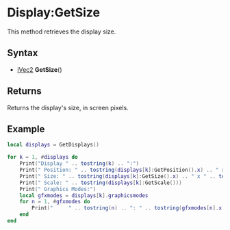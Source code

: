 # Display:GetSize

This method retrieves the display size.

## Syntax

- [iVec2](iVec2.md) **GetSize**()

## Returns

Returns the display's size, in screen pixels.

## Example

```lua
local displays = GetDisplays()

for k = 1, #displays do
    Print("Display " .. tostring(k) .. ":")
    Print(" Position: " .. tostring(displays[k]:GetPosition().x) .. " x " .. tostring(displays[k]:GetSize().y))
    Print(" Size: " .. tostring(displays[k]:GetSize().x) .. " x " .. tostring(displays[k]:GetSize().y))
    Print(" Scale: " .. tostring(displays[k]:GetScale()))
    Print(" Graphics Modes:")
    local gfxmodes = displays[k].graphicsmodes
    for n = 1, #gfxmodes do
        Print("     " .. tostring(n) .. ": " .. tostring(gfxmodes[n].x) .. ", " .. tostring(gfxmodes[n].y) )
    end
end
```
